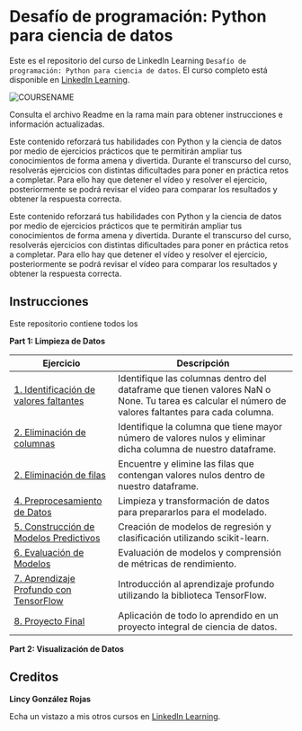 # Desafío de programación: Python para ciencia de datos
Este es el repositorio del curso de LinkedIn Learning `Desafío de programación: Python para ciencia de datos`. El curso completo está disponible en [LinkedIn Learning][lil-course-url].

![COURSENAME][lil-thumbnail-url] 

Consulta el archivo Readme en la rama main para obtener instrucciones e información actualizadas.

Este contenido reforzará tus habilidades con Python y la ciencia de datos por medio de ejercicios prácticos que te permitirán ampliar tus conocimientos de forma amena y divertida. Durante el transcurso del curso, resolverás ejercicios con distintas dificultades para poner en práctica retos a completar. Para ello hay que detener el vídeo y resolver el ejercicio, posteriormente se podrá revisar el vídeo para comparar los resultados y obtener la respuesta correcta.

Este contenido reforzará tus habilidades con Python y la ciencia de datos por medio de ejercicios prácticos que te permitirán ampliar tus conocimientos de forma amena y divertida. Durante el transcurso del curso, resolverás ejercicios con distintas dificultades para poner en práctica retos a completar. Para ello hay que detener el vídeo y resolver el ejercicio, posteriormente se podrá revisar el vídeo para comparar los resultados y obtener la respuesta correcta.

## Instrucciones
Este repositorio contiene todos los 

**Part 1: Limpieza de Datos**

| Ejercicio                                  | Descripción                                                                  |
|--------------------------------------------|------------------------------------------------------------------------------|
| [1. Identificación de valores faltantes](/carpeta/ejercicio1.ipynb)   | Identifique las columnas dentro del dataframe que tienen valores NaN o None. Tu tarea es calcular el número de valores faltantes para cada columna.|
| [2. Eliminación de columnas](/carpeta/ejercicio2.ipynb)  | Identifique la columna que tiene mayor número de valores nulos y eliminar dicha columna de nuestro dataframe.|
| [2. Eliminación de filas](/carpeta/ejercicio3.ipynb) | Encuentre y elimine las filas que contengan valores nulos dentro de nuestro dataframe. |
| [4. Preprocesamiento de Datos](/carpeta/ejercicio4.ipynb)  | Limpieza y transformación de datos para prepararlos para el modelado.       |
| [5. Construcción de Modelos Predictivos](/carpeta/ejercicio5.ipynb)  | Creación de modelos de regresión y clasificación utilizando scikit-learn.   |
| [6. Evaluación de Modelos](/carpeta/ejercicio6.ipynb)   | Evaluación de modelos y comprensión de métricas de rendimiento.             |
| [7. Aprendizaje Profundo con TensorFlow](/carpeta/ejercicio7.ipynb)  | Introducción al aprendizaje profundo utilizando la biblioteca TensorFlow.   |
| [8. Proyecto Final](/carpeta/proyecto_final.ipynb)  | Aplicación de todo lo aprendido en un proyecto integral de ciencia de datos.|

**Part 2: Visualización de Datos**

## Creditos

**Lincy González Rojas**

Echa un vistazo a mis otros cursos en [LinkedIn Learning](https://www.linkedin.com/learning/instructors/lincy-gonzalez-rojas).

[0]: # (Replace these placeholder URLs with actual course URLs)
[lil-course-url]: https://www.linkedin.com/learning/desafio-de-programacion-python-para-ciencia-de-datos/desafiate-con-python
[lil-thumbnail-url]: https://media.licdn.com/dms/image/C4E0DAQGIhvEbEaAO8g/learning-public-crop_675_1200/0/1677586020672?e=2147483647&v=beta&t=m9NxnqJZRD7V9bZACeD9K_hrkQVddkSpLflpifD-dzI
